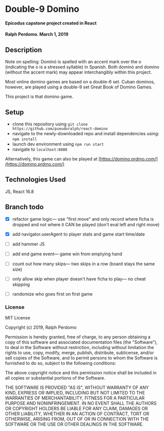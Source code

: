 # Double-9 Domino

#### Epicodus capstone project created in React

#### Ralph Perdomo. March 1, 2019

## Description

Note on spelling: Dominó is spelled with an accent mark over the o (indicating the o is a stressed syllable) in Spanish. Both dominó and domino (without the accent mark) may appear interchangibly within this project.

Most online domino games are based on a double-6 set. Cuban dominos, however, are played using a double-9 set Great Book of Domino Games.

This project is that domino game.

## Setup

- clone this repository using `git clone https://github.com/pseudoralph/react-domino`
- navigate to the newly-downloaded repo and install dependencies using: `npm install`
- launch dev environment using `npm run start`
- navigate to `localhost:8080`

Alternatively, this game can also be played at [https://domino.prdmo.com/](https://domino.prdmo.com/)

## Technologies Used

JS, React 16.8

## Branch todo

- [x] refactor game logic— use "first move" and only record where ficha is dropped and not where it CAN be played (don't eval left and right move)

- [x] add navigator.userAgent to player stats and game start time/date

- [ ] add hammer JS

- [ ] add end game event— game win from emptying hand

- [ ] count out how many skips— two skips in a row (board stays the same size)

- [ ] only allow skip when player doesn't have ficha to play— no cheat skipping

- [ ] randomize who goes first on first game

### License

MIT License

Copyright (c) 2019, Ralph Perdomo

Permission is hereby granted, free of charge, to any person obtaining a copy
of this software and associated documentation files (the "Software"), to deal
in the Software without restriction, including without limitation the rights
to use, copy, modify, merge, publish, distribute, sublicense, and/or sell
copies of the Software, and to permit persons to whom the Software is
furnished to do so, subject to the following conditions:

The above copyright notice and this permission notice shall be included in all
copies or substantial portions of the Software.

THE SOFTWARE IS PROVIDED "AS IS", WITHOUT WARRANTY OF ANY KIND, EXPRESS OR
IMPLIED, INCLUDING BUT NOT LIMITED TO THE WARRANTIES OF MERCHANTABILITY,
FITNESS FOR A PARTICULAR PURPOSE AND NONINFRINGEMENT. IN NO EVENT SHALL THE
AUTHORS OR COPYRIGHT HOLDERS BE LIABLE FOR ANY CLAIM, DAMAGES OR OTHER
LIABILITY, WHETHER IN AN ACTION OF CONTRACT, TORT OR OTHERWISE, ARISING FROM,
OUT OF OR IN CONNECTION WITH THE SOFTWARE OR THE USE OR OTHER DEALINGS IN THE
SOFTWARE.
